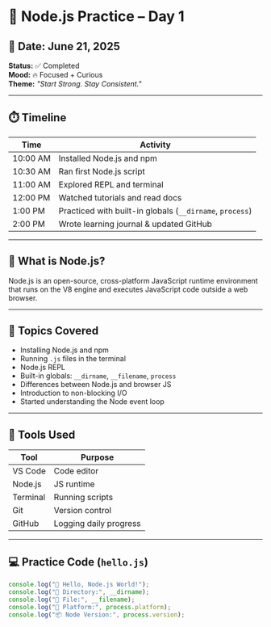# 🚀 Node.js Practice – Day 1

## 📅 Date: June 21, 2025  
**Status:** ✅ Completed  
**Mood:** 🔥 Focused + Curious  
**Theme:** *"Start Strong. Stay Consistent."*

---

## ⏱️ Timeline

| Time | Activity |
|------|----------|
| 10:00 AM | Installed Node.js and npm |
| 10:30 AM | Ran first Node.js script |
| 11:00 AM | Explored REPL and terminal |
| 12:00 PM | Watched tutorials and read docs |
| 1:00 PM | Practiced with built-in globals (`__dirname`, `process`) |
| 2:00 PM | Wrote learning journal & updated GitHub |

---

## 🧠 What is Node.js?

Node.js is an open-source, cross-platform JavaScript runtime environment that runs on the V8 engine and executes JavaScript code outside a web browser.

---

## 📘 Topics Covered

- Installing Node.js and npm
- Running `.js` files in the terminal
- Node.js REPL
- Built-in globals: `__dirname`, `__filename`, `process`
- Differences between Node.js and browser JS
- Introduction to non-blocking I/O
- Started understanding the Node event loop

---

## 🔧 Tools Used

| Tool | Purpose |
|------|---------|
| VS Code | Code editor |
| Node.js | JS runtime |
| Terminal | Running scripts |
| Git | Version control |
| GitHub | Logging daily progress |

---

## 💻 Practice Code (`hello.js`)

```js
console.log("👋 Hello, Node.js World!");
console.log("📁 Directory:", __dirname);
console.log("📄 File:", __filename);
console.log("🧠 Platform:", process.platform);
console.log("📦 Node Version:", process.version);
